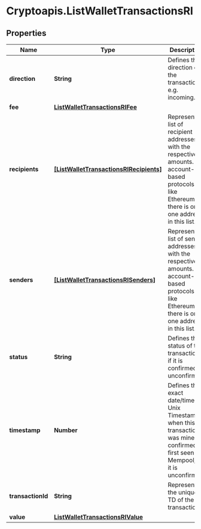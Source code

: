 # Cryptoapis.ListWalletTransactionsRI

## Properties

Name | Type | Description | Notes
------------ | ------------- | ------------- | -------------
**direction** | **String** | Defines the direction of the transaction, e.g. incoming. | 
**fee** | [**ListWalletTransactionsRIFee**](ListWalletTransactionsRIFee.md) |  | 
**recipients** | [**[ListWalletTransactionsRIRecipients]**](ListWalletTransactionsRIRecipients.md) | Represents a list of recipient addresses with the respective amounts. In account-based protocols like Ethereum there is only one address in this list. | 
**senders** | [**[ListWalletTransactionsRISenders]**](ListWalletTransactionsRISenders.md) | Represents a list of sender addresses with the respective amounts. In account-based protocols like Ethereum there is only one address in this list. | 
**status** | **String** | Defines the status of the transaction, if it is confirmed or unconfirmed. | 
**timestamp** | **Number** | Defines the exact date/time in Unix Timestamp when this transaction was mined, confirmed or first seen in Mempool, if it is unconfirmed. | 
**transactionId** | **String** | Represents the unique TD of the transaction. | 
**value** | [**ListWalletTransactionsRIValue**](ListWalletTransactionsRIValue.md) |  | 


